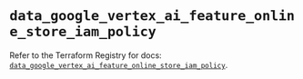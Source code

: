 # `data_google_vertex_ai_feature_online_store_iam_policy`

Refer to the Terraform Registry for docs: [`data_google_vertex_ai_feature_online_store_iam_policy`](https://registry.terraform.io/providers/hashicorp/google-beta/6.32.0/docs/data-sources/google_vertex_ai_feature_online_store_iam_policy).
